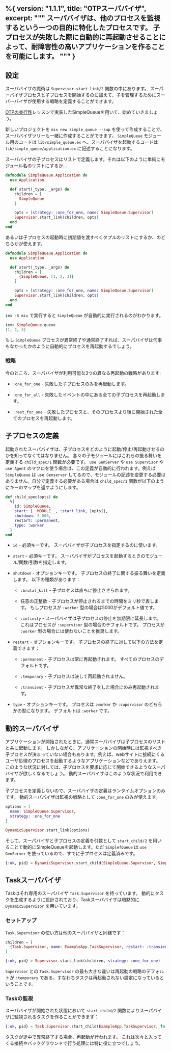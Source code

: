 %{
  version: "1.1.1",
  title: "OTPスーパバイザ",
  excerpt: """
  スーパバイザは、他のプロセスを監視するという一つの目的に特化したプロセスです。
  子プロセスが失敗した際に自動的に再起動させることによって、耐障害性の高いアプリケーションを作ることを可能にします。
  """
}
---

## 設定

スーパバイザの魔術は `Supervisor.start_link/2` 関数の中にあります。
スーパーバイザプロセスと子プロセスを開始するのに加えて、子を管理するためにスーパーバイザが使用する戦略を定義することができます。

[OTPの並行性](../../advanced/otp-concurrency)レッスンで実装したSimpleQueueを用いて、始めていきましょう。

新しいプロジェクトを `mix new simple_queue --sup` を使って作成することで、スーパバイザツリーも一緒に作成することができます。
`SimpleQueue` モジュール用のコードは `lib/simple_queue.ex` へ、スーパバイザを起動するコードは `lib/simple_queue/application.ex` に記述することになります。

スーパバイザの子プロセスはリストで定義します。それは以下のように単純にモジュール名のリストにするか…

```elixir
defmodule SimpleQueue.Application do
  use Application

  def start(_type, _args) do
    children = [
      SimpleQueue
    ]

    opts = [strategy: :one_for_one, name: SimpleQueue.Supervisor]
    Supervisor.start_link(children, opts)
  end
end
```

あるいは子プロセスの起動時に初期値を渡すべくタプルのリストにするか、のどちらかが使えます。

```elixir
defmodule SimpleQueue.Application do
  use Application

  def start(_type, _args) do
    children = [
      {SimpleQueue, [1, 2, 3]}
    ]

    opts = [strategy: :one_for_one, name: SimpleQueue.Supervisor]
    Supervisor.start_link(children, opts)
  end
end
```

`iex -S mix` で実行すると `SimpleQueue` が自動的に実行されるのがわかります。

```elixir
iex> SimpleQueue.queue
[1, 2, 3]
```

もし `SimpleQueue` プロセスが異常終了や通常終了すれば、スーパバイザは何事もなかったかのように自動的にプロセスを再起動するでしょう。

### 戦略

今のところ、スーパバイザが利用可能な3つの異なる再起動の戦略があります:

- `:one_for_one` - 失敗した子プロセスのみを再起動します。

- `:one_for_all` - 失敗したイベントの中にある全ての子プロセスを再起動します。

- `:rest_for_one` - 失敗したプロセスと、そのプロセスより後に開始された全てのプロセスを再起動します。

## 子プロセスの定義

起動されたスーパバイザは、子プロセスをどのように起動/停止/再起動させるのかを知ってなくてはなりません。
各々の子モジュールにはこれらの振る舞いを定義する `child_spec/1` 関数が必要です。
`use GenServer` や `use Supervisor` や `use Agent` のマクロを使う場合は、この定義が自動的に行われます。例えば `SimpleQueue` は `use Genserver` してるので、モジュールの記述を変更する必要はありません。自分で定義する必要がある場合は `child_spec/1` 関数が以下のようにキーのマップを返すようにします。

```elixir
def child_spec(opts) do
  %{
    id: SimpleQueue,
    start: {__MODULE__, :start_link, [opts]},
    shutdown: 5_000,
    restart: :permanent,
    type: :worker
  }
end
```

- `id` - 必須キーです。
  スーパバイザが子プロセスを指定するのに使います。

- `start` - 必須キーです。
  スーパバイザがプロセスを起動するときのモジュール/関数/引数を指定します。

- `shutdown` - オプションキーです。
  子プロセスの終了に関する振る舞いを定義します。
  以下の種類があります：

  - `:brutal_kill` - 子プロセスは直ちに停止させられます。

  - 任意の正整数 - 子プロセスが停止されるまでの時間をミリ秒で表します。
    もしプロセスが `:worker` 型の場合は5000がデフォルト値です。

  - `:infinity` - スーパバイザは子プロセスの停止を無期限に延長します。
    これはプロセスが `:supervisor` 型の場合のデフォルトです。
    プロセスが `:worker` 型の場合には使わないことを推奨します。

- `restart` - オプションキーです。
  子プロセスの終了に対して以下の方法を定義できます：

  - `:permanent` - 子プロセスは常に再起動されます。
    すべてのプロセスのデフォルトです。

  - `:temporary` - 子プロセスは決して再起動されません。

  - `:transient` - 子プロセスが異常な終了をした場合にのみ再起動されます。

- `type` - オプションキーです。
  プロセスは `:worker` か `:supervisor` のどちらかの型になります。
  デフォルトは `:worker` です。

## 動的スーパバイザ

アプリケーションが開始されたときに、通常スーパバイザは子プロセスのリストと共に起動します。
しかしながら、アプリケーションの開始時には監視すべき子プロセスが決まっていない場合もあります。例えば、webサイトに接続にくるユーザ処理のプロセスを起動するようなアプリケーションなどでありえます。
このような状況に対しては、子プロセスを要求に応じて開始できるようなスーパバイザが欲しくなるでしょう。
動的スーパバイザはこのような状況で利用できます。

子プロセスを定義しないので、スーパバイザの定義はランタイムオプションのみです。
動的スーパバイザは監視の戦略として `:one_for_one` のみが使えます。

```elixir
options = [
  name: SimpleQueue.Supervisor,
  strategy: :one_for_one
]

DynamicSupervisor.start_link(options)
```

そして、スーパバイザと子プロセスの定義を引数として `start_child/2` を用いることで動的にSimpleQueueを起動します。ただ `SimplefQueue` は `use GenServer` を使っているので、すでに子プロセスは定義済みです。

```elixir
{:ok, pid} = DynamicSupervisor.start_child(SimpleQueue.Supervisor, SimpleQueue)
```

## Taskスーパバイザ

Taskはそれ専用のスーパバイザ `Task.Supervisor` を持っています。
動的にタスクを生成するように設計されており、Taskスーパバイザは暗黙的に `DynamicSupervisor` を用いています。

### セットアップ

`Task.Supervisor` の使い方は他のスーパバイザと同様です：

```elixir
children = [
  {Task.Supervisor, name: ExampleApp.TaskSupervisor, restart: :transient}
]

{:ok, pid} = Supervisor.start_link(children, strategy: :one_for_one)
```

`Supervisor` との `Task.Supervisor` の最も大きな違いは再起動の戦略のデフォルトが `:temporary` である、すなわちタスクは再起動されない設定になっているということです。

### Taskの監視

スーパバイザが開始された状態において `start_child/2` 関数によりスーパバイザに監視されるタスクを作ることができます：

```elixir
{:ok, pid} = Task.Supervisor.start_child(ExampleApp.TaskSupervisor, fn -> background_work end)
```

タスクが途中で異常終了する場合、再起動が行われます。
これは次々と入ってくる接続やバックグラウンドで行う処理には特に役に立つでしょう。
